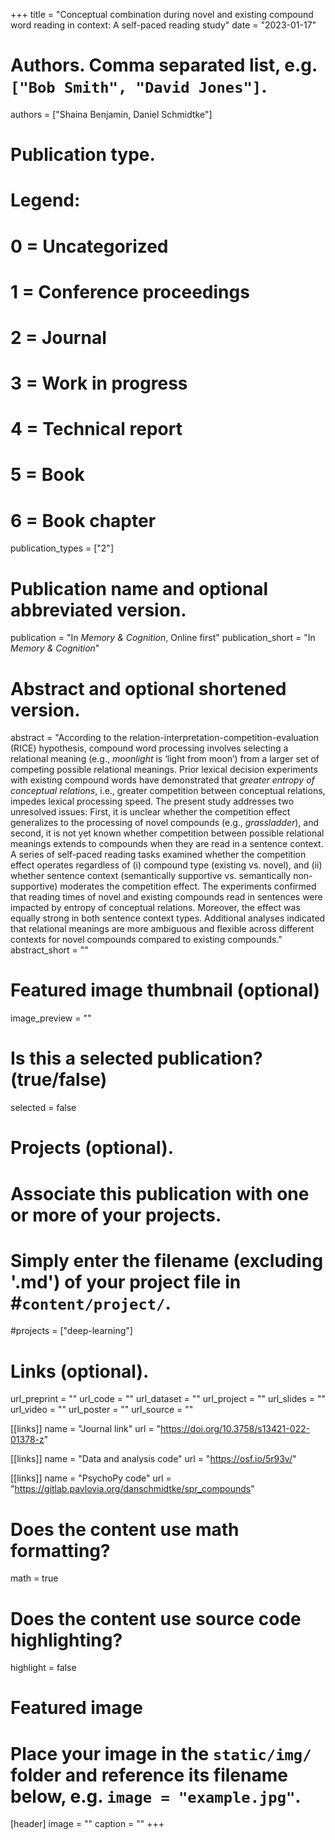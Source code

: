 +++
title = "Conceptual combination during novel and existing compound word reading in context: A self-paced reading study"
date = "2023-01-17"

# Authors. Comma separated list, e.g. `["Bob Smith", "David Jones"]`.
authors = ["Shaina Benjamin, Daniel Schmidtke"]

# Publication type.
# Legend:
# 0 = Uncategorized
# 1 = Conference proceedings
# 2 = Journal
# 3 = Work in progress
# 4 = Technical report
# 5 = Book
# 6 = Book chapter
publication_types = ["2"]

# Publication name and optional abbreviated version.
publication = "In *Memory & Cognition*, Online first"
publication_short = "In *Memory & Cognition*"

# Abstract and optional shortened version.
abstract = "According to the relation-interpretation-competition-evaluation (RICE) hypothesis, compound word processing involves selecting a relational meaning (e.g., *moonlight* is ‘light from moon’) from a larger set of competing possible relational meanings. Prior lexical decision experiments with existing compound words have demonstrated that *greater entropy of conceptual relations*, i.e., greater competition between conceptual relations, impedes lexical processing speed. The present study addresses two unresolved issues: First, it is unclear whether the competition effect generalizes to the processing of novel compounds (e.g., *grassladder*), and second, it is not yet known whether competition between possible relational meanings extends to compounds when they are read in a sentence context. A series of self-paced reading tasks examined whether the competition effect operates regardless of (i) compound type (existing vs. novel), and (ii) whether sentence context (semantically supportive vs. semantically non-supportive) moderates the competition effect. The experiments confirmed that reading times of novel and existing compounds read in sentences were impacted by entropy of conceptual relations. Moreover, the effect was equally strong in both sentence context types. Additional analyses indicated that relational meanings are more ambiguous and flexible across different contexts for novel compounds compared to existing compounds."
abstract_short = ""

# Featured image thumbnail (optional)
image_preview = ""

# Is this a selected publication? (true/false)
selected = false

# Projects (optional).
#   Associate this publication with one or more of your projects.
#   Simply enter the filename (excluding '.md') of your project file in #`content/project/`.
#projects = ["deep-learning"]

# Links (optional). 
url_preprint = ""
url_code = ""
url_dataset = ""
url_project = ""
url_slides = ""
url_video = ""
url_poster = ""
url_source = ""

[[links]]
name = "Journal link"
url = "https://doi.org/10.3758/s13421-022-01378-z"

[[links]]
name = "Data and analysis code"
url = "https://osf.io/5r93v/"

[[links]]
name = "PsychoPy code"
url = "https://gitlab.pavlovia.org/danschmidtke/spr_compounds"


# Does the content use math formatting?
math = true

# Does the content use source code highlighting?
highlight = false

# Featured image
# Place your image in the `static/img/` folder and reference its filename below, e.g. `image = "example.jpg"`.
[header]
image = ""
caption = ""
+++
